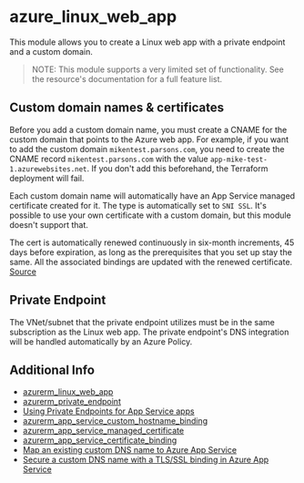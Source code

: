 # azure_linux_web_app

This module allows you to create a Linux web app with a private endpoint and a custom
domain.

> NOTE: This module supports a very limited set of functionality. See the resource's
> documentation for a full feature list.

## Custom domain names & certificates

Before you add a custom domain name, you must create a CNAME for the custom domain that
points to the Azure web app. For example, if you want to add the custom domain
`mikentest.parsons.com`, you need to create the CNAME record
`mikentest.parsons.com` with the value `app-mike-test-1.azurewebsites.net`. If you don't
add this beforehand, the Terraform deployment will fail.

Each custom domain name will automatically have an App Service managed certificate
created for it. The type is automatically set to `SNI SSL`. It's possible to use your
own certificate with a custom domain, but this module doesn't support that.

The cert is automatically renewed continuously in six-month increments, 45 days before
expiration, as long as the prerequisites that you set up stay the same. All the
associated bindings are updated with the renewed certificate. [Source](
  https://learn.microsoft.com/en-us/azure/app-service/configure-ssl-certificate?tabs=apex#create-a-free-managed-certificate
)

## Private Endpoint

The VNet/subnet that the private endpoint utilizes must be in the same subscription as
the Linux web app. The private endpoint's DNS integration will be handled
automatically by an Azure Policy.

## Additional Info

* [azurerm_linux_web_app](https://registry.terraform.io/providers/hashicorp/azurerm/latest/docs/resources/linux_web_app)
* [azurerm_private_endpoint](https://registry.terraform.io/providers/hashicorp/azurerm/latest/docs/resources/private_endpoint)
* [Using Private Endpoints for App Service apps](https://learn.microsoft.com/en-us/azure/app-service/overview-private-endpoint)
* [azurerm_app_service_custom_hostname_binding](https://registry.terraform.io/providers/hashicorp/azurerm/latest/docs/resources/app_service_custom_hostname_binding)
* [azurerm_app_service_managed_certificate](https://registry.terraform.io/providers/hashicorp/azurerm/latest/docs/resources/app_service_managed_certificate)
* [azurerm_app_service_certificate_binding](https://registry.terraform.io/providers/hashicorp/azurerm/latest/docs/resources/app_service_certificate_binding)
* [Map an existing custom DNS name to Azure App Service](https://learn.microsoft.com/en-us/azure/app-service/app-service-web-tutorial-custom-domain)
* [Secure a custom DNS name with a TLS/SSL binding in Azure App Service](https://learn.microsoft.com/en-us/azure/app-service/configure-ssl-bindings)
